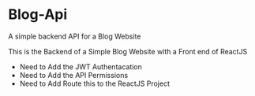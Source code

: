 # Blog-Api
A simple backend API for a Blog Website

This is the Backend of a Simple Blog Website with a Front end of ReactJS

- Need to Add the JWT Authentacation
- Need to Add the API Permissions
- Need to Add Route this to the ReactJS Project
